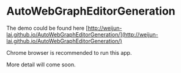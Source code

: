 # AutoWebGraphEditorGeneration

The demo could be found here
[http://weijun-lai.github.io/AutoWebGraphEditorGeneration/](http://weijun-lai.github.io/AutoWebGraphEditorGeneration/)

Chrome browser is recommended to run this app.

More detail will come soon.
